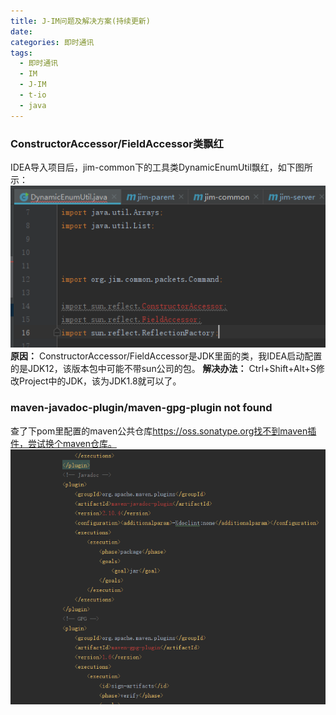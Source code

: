 ```yaml
---
title: J-IM问题及解决方案(持续更新)
date:
categories: 即时通讯
tags:
  - 即时通讯
  - IM
  - J-IM
  - t-io
  - java
---
```


### ConstructorAccessor/FieldAccessor类飘红

IDEA导入项目后，jim-common下的工具类DynamicEnumUtil飘红，如下图所示：
![img](https://raw.githubusercontent.com/eEricZeng/imgbed/master/20190808204132.png)
**原因：** ConstructorAccessor/FieldAccessor是JDK里面的类，我IDEA启动配置的是JDK12，该版本包中可能不带sun公司的包。
**解决办法：** Ctrl+Shift+Alt+S修改Project中的JDK，该为JDK1.8就可以了。

### maven-javadoc-plugin/maven-gpg-plugin not found

查了下pom里配置的maven公共仓库<https://oss.sonatype.org找不到maven插件，尝试换个maven仓库。>
![img](https://raw.githubusercontent.com/eEricZeng/imgbed/master/20190808212436.png)
